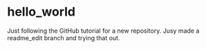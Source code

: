 # hello_world
Just following the GitHub tutorial for a new repository.
Jusy made a readme_edit branch and trying that out.
